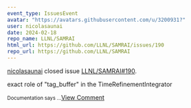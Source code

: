 ```yaml
---
event_type: IssuesEvent
avatar: "https://avatars.githubusercontent.com/u/3200931?"
user: nicolasaunai
date: 2024-02-18
repo_name: LLNL/SAMRAI
html_url: https://github.com/LLNL/SAMRAI/issues/190
repo_url: https://github.com/LLNL/SAMRAI
---
```


<a href='https://github.com/nicolasaunai' target='_blank'>nicolasaunai</a> closed issue <a href='https://github.com/LLNL/SAMRAI/issues/190' target='_blank'>LLNL/SAMRAI#190</a>.

<p>exact role of "tag_buffer" in the TimeRefinementIntegrator</p><small>Documentation says ...</small><a href='https://github.com/LLNL/SAMRAI/issues/190' target='_blank'>View Comment</a>
